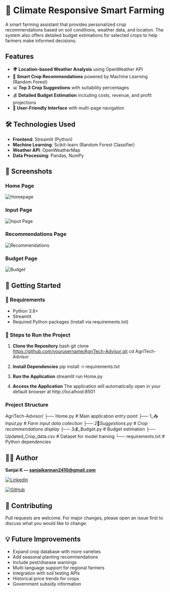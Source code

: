 # 🌱 Climate Responsive Smart Farming

A smart farming assistant that provides personalized crop recommendations based on soil conditions, weather data, and location. The system also offers detailed budget estimations for selected crops to help farmers make informed decisions.

## Features

- 🌍 **Location-based Weather Analysis** using OpenWeather API
- 🌱 **Smart Crop Recommendations** powered by Machine Learning (Random Forest)
- 📊 **Top 3 Crop Suggestions** with suitability percentages
- 💰 **Detailed Budget Estimation** including costs, revenue, and profit projections
- 📱 **User-Friendly Interface** with multi-page navigation

## 🛠️ Technologies Used

- **Frontend**: Streamlit (Python)
- **Machine Learning**: Scikit-learn (Random Forest Classifier)
- **Weather API**: OpenWeatherMap
- **Data Processing**: Pandas, NumPy

## 📸 Screenshots
###                                                         Home Page
![Homepage](https://github.com/yourusername/AgriTech-Advisor/blob/main/screenshots/home.png)
###                                                         Input Page
![Input Page](https://github.com/yourusername/AgriTech-Advisor/blob/main/screenshots/input.png)
###                                                         Recommendations Page
![Recommendations](https://github.com/yourusername/AgriTech-Advisor/blob/main/screenshots/recommendations.png)
###                                                         Budget Page
![Budget](https://github.com/yourusername/AgriTech-Advisor/blob/main/screenshots/budget.png)

## 🏁 Getting Started

### 🔧 Requirements
- Python 3.8+
- Streamlit
- Required Python packages (install via requirements.txt)

### 🚀 Steps to Run the Project

1. **Clone the Repository**
     bash
     git clone https://github.com/yourusername/AgriTech-Advisor.git
     cd AgriTech-Advisor
   
2. **Install Dependencies**
    pip install -r requirements.txt
   
3. **Run the Application**
     streamlit run Home.py
   
4. **Access the Application**
    The application will automatically open in your default browser at           http://localhost:8501

### Project Structure

AgriTech-Advisor/
├── Home.py                 # Main application entry point
├── 1_📥_Input.py           # Farm input data collection
├── 2_🌱_Suggestions.py     # Crop recommendations display
├── 3_💰_Budget.py          # Budget estimation
├── Updated_Crop_data.csv   # Dataset for model training
└── requirements.txt        # Python dependencies


## 👨‍💻 Author
**Sanjai K — sanjaikannan2410@gmail.com**

[![LinkedIn](https://img.shields.io/badge/-LinkedIn-0A66C2?logo=linkedin&logoColor=white&style=flat-square)](https://www.linkedin.com/in/sanjai-k-5b1206299/) 

[![GitHub](https://img.shields.io/badge/-GitHub-100000?logo=github&logoColor=white&style=flat-square)](https://github.com/Sanjai-K-learner)

## 🤝 Contributing
Pull requests are welcome. For major changes, please open an issue first to discuss what you would like to change.

## 💡 Future Improvements
- Expand crop database with more varieties  
- Add seasonal planting recommendations  
- Include pest/disease warnings  
- Multi-language support for regional farmers   
- Integration with soil testing APIs  
- Historical price trends for crops  
- Government subsidy information  
